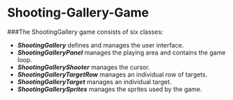 Shooting-Gallery-Game
=====================

###The ShootingGallery game consists of six classes: </br>

+ _**ShootingGallery**_ defines and manages the user interface. </br>
+ _**ShootingGalleryPanel**_ manages the playing area and contains the game loop. </br>
+ _**ShootingGalleryShooter**_ manages the cursor. </br>
+ _**ShootingGalleryTargetRow**_ manages an individual row of targets. </br>
+ _**ShootingGalleryTarget**_ manages an individual target. </br>
+ _**ShootingGallerySprites**_ manages the sprites used by the game. </br>
